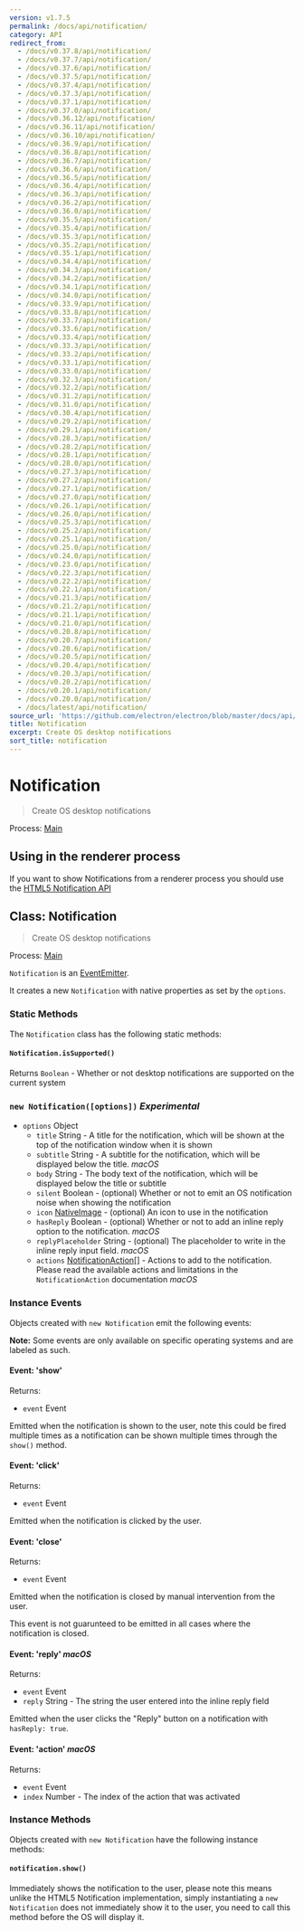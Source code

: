 ```yaml
---
version: v1.7.5
permalink: /docs/api/notification/
category: API
redirect_from:
  - /docs/v0.37.8/api/notification/
  - /docs/v0.37.7/api/notification/
  - /docs/v0.37.6/api/notification/
  - /docs/v0.37.5/api/notification/
  - /docs/v0.37.4/api/notification/
  - /docs/v0.37.3/api/notification/
  - /docs/v0.37.1/api/notification/
  - /docs/v0.37.0/api/notification/
  - /docs/v0.36.12/api/notification/
  - /docs/v0.36.11/api/notification/
  - /docs/v0.36.10/api/notification/
  - /docs/v0.36.9/api/notification/
  - /docs/v0.36.8/api/notification/
  - /docs/v0.36.7/api/notification/
  - /docs/v0.36.6/api/notification/
  - /docs/v0.36.5/api/notification/
  - /docs/v0.36.4/api/notification/
  - /docs/v0.36.3/api/notification/
  - /docs/v0.36.2/api/notification/
  - /docs/v0.36.0/api/notification/
  - /docs/v0.35.5/api/notification/
  - /docs/v0.35.4/api/notification/
  - /docs/v0.35.3/api/notification/
  - /docs/v0.35.2/api/notification/
  - /docs/v0.35.1/api/notification/
  - /docs/v0.34.4/api/notification/
  - /docs/v0.34.3/api/notification/
  - /docs/v0.34.2/api/notification/
  - /docs/v0.34.1/api/notification/
  - /docs/v0.34.0/api/notification/
  - /docs/v0.33.9/api/notification/
  - /docs/v0.33.8/api/notification/
  - /docs/v0.33.7/api/notification/
  - /docs/v0.33.6/api/notification/
  - /docs/v0.33.4/api/notification/
  - /docs/v0.33.3/api/notification/
  - /docs/v0.33.2/api/notification/
  - /docs/v0.33.1/api/notification/
  - /docs/v0.33.0/api/notification/
  - /docs/v0.32.3/api/notification/
  - /docs/v0.32.2/api/notification/
  - /docs/v0.31.2/api/notification/
  - /docs/v0.31.0/api/notification/
  - /docs/v0.30.4/api/notification/
  - /docs/v0.29.2/api/notification/
  - /docs/v0.29.1/api/notification/
  - /docs/v0.28.3/api/notification/
  - /docs/v0.28.2/api/notification/
  - /docs/v0.28.1/api/notification/
  - /docs/v0.28.0/api/notification/
  - /docs/v0.27.3/api/notification/
  - /docs/v0.27.2/api/notification/
  - /docs/v0.27.1/api/notification/
  - /docs/v0.27.0/api/notification/
  - /docs/v0.26.1/api/notification/
  - /docs/v0.26.0/api/notification/
  - /docs/v0.25.3/api/notification/
  - /docs/v0.25.2/api/notification/
  - /docs/v0.25.1/api/notification/
  - /docs/v0.25.0/api/notification/
  - /docs/v0.24.0/api/notification/
  - /docs/v0.23.0/api/notification/
  - /docs/v0.22.3/api/notification/
  - /docs/v0.22.2/api/notification/
  - /docs/v0.22.1/api/notification/
  - /docs/v0.21.3/api/notification/
  - /docs/v0.21.2/api/notification/
  - /docs/v0.21.1/api/notification/
  - /docs/v0.21.0/api/notification/
  - /docs/v0.20.8/api/notification/
  - /docs/v0.20.7/api/notification/
  - /docs/v0.20.6/api/notification/
  - /docs/v0.20.5/api/notification/
  - /docs/v0.20.4/api/notification/
  - /docs/v0.20.3/api/notification/
  - /docs/v0.20.2/api/notification/
  - /docs/v0.20.1/api/notification/
  - /docs/v0.20.0/api/notification/
  - /docs/latest/api/notification/
source_url: 'https://github.com/electron/electron/blob/master/docs/api/notification.md'
title: Notification
excerpt: Create OS desktop notifications
sort_title: notification
---
```




<!--


                                      ::::
                                    :o+//+o:
                                    +o    oo-
                                    :o+//oo/+o/
                                      -::-   -oo:
                                               /s/
                      -::::::::-                :s/  :::--
                  :+oo+////////+:        -:/+oo/ :s:-///++oo+:
                /o+:                -/+oo+/:-     +o-      -:+o:
               /s:              -:+o+/:           -o+         :s/
              -s/            -/oo/:                /s-         +s-
              -s/         -/oo/-                   -s/         /s-
               oo       :+o/-                       oo         oo
               -s/    :oo/                          /s-       /s-
                :s/ :oo:              -::-          /s-      /s:
                  -+o/               /ssss/         :s:    -+o-
                 :o+--               /ssss/         :s:   :o+-
                :s/  +o:              -::-          /s-   --
               -s/    :+o/-                         /s-
               oo       -+o+-                       oo
              -s/         -/oo/-                   -s/
             -+soo+:         -/oo/:                /s-      /oooo+-
             o+   :s:           -:+o+/:-          -o+      /s:  -oo
             oo:--/s:       ::      -:+oo+/:-     -/-      /s/--:o+
              :+++/-        :s:          -:/+ooo++//////++oo//+o+:
                             /s:                --::::::--
                              /s/              /s-
                               :oo:          :oo:
                                 /oo/-    -/oo/
                                   -/+oooo+/-





                   _______  _______  _______  _______  __
                  |       ||       ||       ||       ||  |
                  |  _____||_     _||   _   ||    _  ||  |
                  | |_____   |   |  |  | |  ||   |_| ||  |
                  |_____  |  |   |  |  |_|  ||    ___||__|
                   _____| |  |   |  |       ||   |     __
                  |_______|  |___|  |_______||___|    |__|


    This file is generated automatically, so it should not be edited.

    To make changes, head over to the electron/electron repository:

    https://github.com/electron/electron/blob/master/docs/api/notification.md

    Thanks!

-->
# Notification

> Create OS desktop notifications

Process: [Main]({{site.baseurl}}/docs/glossary#main-process)

## Using in the renderer process

If you want to show Notifications from a renderer process you should use the [HTML5 Notification API]({{site.baseurl}}/docs/tutorial/notifications)

## Class: Notification

> Create OS desktop notifications

Process: [Main]({{site.baseurl}}/docs/glossary#main-process)

`Notification` is an [EventEmitter](http://nodejs.org/api/events.html#events_class_events_eventemitter).

It creates a new `Notification` with native properties as set by the `options`.

### Static Methods

The `Notification` class has the following static methods:

#### `Notification.isSupported()`

Returns `Boolean` - Whether or not desktop notifications are supported on the current system

### `new Notification([options])` _Experimental_

*   `options` Object
    *   `title` String - A title for the notification, which will be shown at the top of the notification window when it is shown
    *   `subtitle` String - A subtitle for the notification, which will be displayed below the title. _macOS_
    *   `body` String - The body text of the notification, which will be displayed below the title or subtitle
    *   `silent` Boolean - (optional) Whether or not to emit an OS notification noise when showing the notification
    *   `icon` [NativeImage]({{site.baseurl}}/docs/api/native-image) - (optional) An icon to use in the notification
    *   `hasReply` Boolean - (optional) Whether or not to add an inline reply option to the notification. _macOS_
    *   `replyPlaceholder` String - (optional) The placeholder to write in the inline reply input field. _macOS_
    *   `actions` [NotificationAction[]]({{site.baseurl}}/docs/api/structures/notification-action) - Actions to add to the notification. Please read the available actions and limitations in the `NotificationAction` documentation _macOS_

### Instance Events

Objects created with `new Notification` emit the following events:

**Note:** Some events are only available on specific operating systems and are labeled as such.

#### Event: 'show'

Returns:

*   `event` Event

Emitted when the notification is shown to the user, note this could be fired multiple times as a notification can be shown multiple times through the `show()` method.

#### Event: 'click'

Returns:

*   `event` Event

Emitted when the notification is clicked by the user.

#### Event: 'close'

Returns:

*   `event` Event

Emitted when the notification is closed by manual intervention from the user.

This event is not guarunteed to be emitted in all cases where the notification is closed.

#### Event: 'reply' _macOS_

Returns:

*   `event` Event
*   `reply` String - The string the user entered into the inline reply field

Emitted when the user clicks the "Reply" button on a notification with `hasReply: true`.

#### Event: 'action' _macOS_

Returns:

*   `event` Event
*   `index` Number - The index of the action that was activated

### Instance Methods

Objects created with `new Notification` have the following instance methods:

#### `notification.show()`

Immediately shows the notification to the user, please note this means unlike the HTML5 Notification implementation, simply instantiating a `new Notification` does not immediately show it to the user, you need to call this method before the OS will display it.
